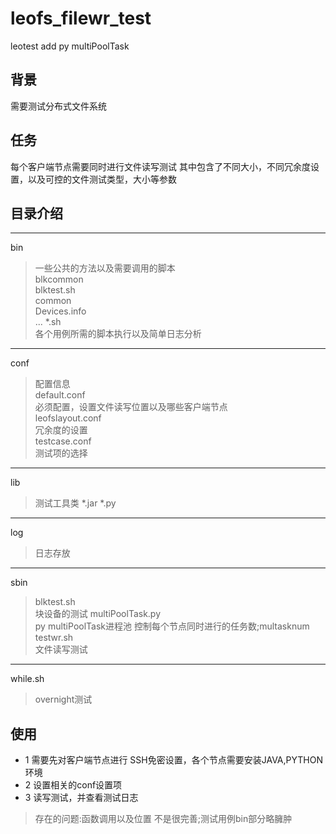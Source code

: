 # leofs_filewr_test
leotest add py multiPoolTask
## 背景
需要测试分布式文件系统
## 任务
每个客户端节点需要同时进行文件读写测试
其中包含了不同大小，不同冗余度设置，以及可控的文件测试类型，大小等参数
## 目录介绍
***
 bin    
> 一些公共的方法以及需要调用的脚本  
blkcommon  
blktest.sh  
common  
Devices.info  
... *.sh  
>各个用例所需的脚本执行以及简单日志分析
***
conf        
>配置信息    
 default.conf  	 
>必须配置，设置文件读写位置以及哪些客户端节点  
 leofslayout.conf       
>冗余度的设置  
testcase.conf    			
>测试项的选择  
***
 lib		
>测试工具类 
 *.jar  *.py 
 ***
log			
>日志存放  
***
sbin  
>blktest.sh			
块设备的测试
multiPoolTask.py  		
>py multiPoolTask进程池 控制每个节点同时进行的任务数;multasknum
testwr.sh              
>文件读写测试
***
 while.sh	
> overnight测试

## 使用
* 1	需要先对客户端节点进行 SSH免密设置，各个节点需要安装JAVA,PYTHON环境
* 2	设置相关的conf设置项
* 3	读写测试，并查看测试日志

 >存在的问题:函数调用以及位置 不是很完善;测试用例bin部分略臃肿

